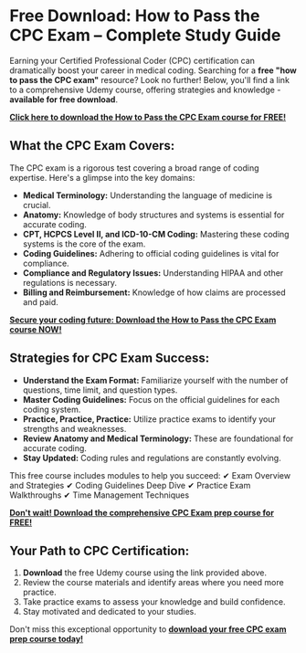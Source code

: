# Free Download: How to Pass the CPC Exam – Complete Study Guide

Earning your Certified Professional Coder (CPC) certification can dramatically boost your career in medical coding. Searching for a **free "how to pass the CPC exam"** resource? Look no further! Below, you'll find a link to a comprehensive Udemy course, offering strategies and knowledge - **available for free download**.

[**Click here to download the How to Pass the CPC Exam course for FREE!**](https://udemywork.com/how-to-pass-the-cpc-exam)

## What the CPC Exam Covers:

The CPC exam is a rigorous test covering a broad range of coding expertise. Here's a glimpse into the key domains:

*   **Medical Terminology:** Understanding the language of medicine is crucial.
*   **Anatomy:** Knowledge of body structures and systems is essential for accurate coding.
*   **CPT, HCPCS Level II, and ICD-10-CM Coding:** Mastering these coding systems is the core of the exam.
*   **Coding Guidelines:** Adhering to official coding guidelines is vital for compliance.
*   **Compliance and Regulatory Issues:** Understanding HIPAA and other regulations is necessary.
*   **Billing and Reimbursement:** Knowledge of how claims are processed and paid.

[**Secure your coding future: Download the How to Pass the CPC Exam course NOW!**](https://udemywork.com/how-to-pass-the-cpc-exam)

## Strategies for CPC Exam Success:

*   **Understand the Exam Format:** Familiarize yourself with the number of questions, time limit, and question types.
*   **Master Coding Guidelines:** Focus on the official guidelines for each coding system.
*   **Practice, Practice, Practice:** Utilize practice exams to identify your strengths and weaknesses.
*   **Review Anatomy and Medical Terminology:** These are foundational for accurate coding.
*   **Stay Updated:** Coding rules and regulations are constantly evolving.

This free course includes modules to help you succeed:
✔ Exam Overview and Strategies
✔ Coding Guidelines Deep Dive
✔ Practice Exam Walkthroughs
✔ Time Management Techniques

[**Don't wait! Download the comprehensive CPC Exam prep course for FREE!**](https://udemywork.com/how-to-pass-the-cpc-exam)

## Your Path to CPC Certification:

1.  **Download** the free Udemy course using the link provided above.
2.  Review the course materials and identify areas where you need more practice.
3.  Take practice exams to assess your knowledge and build confidence.
4.  Stay motivated and dedicated to your studies.

Don't miss this exceptional opportunity to **[download your free CPC exam prep course today!](https://udemywork.com/how-to-pass-the-cpc-exam)**
